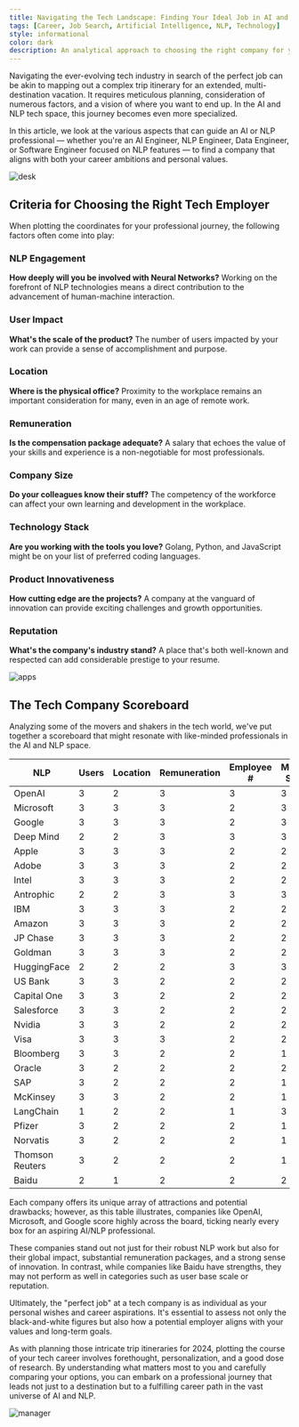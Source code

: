 ```yaml
---
title: Navigating the Tech Landscape: Finding Your Ideal Job in AI and NLP
tags: [Career, Job Search, Artificial Intelligence, NLP, Technology]
style: informational
color: dark
description: An analytical approach to choosing the right company for your tech career.
---
```


Navigating the ever-evolving tech industry in search of the perfect job can be akin to mapping out a complex trip itinerary for an extended, multi-destination vacation. It requires meticulous planning, consideration of numerous factors, and a vision of where you want to end up. In the AI and NLP tech space, this journey becomes even more specialized. 

In this article, we look at the various aspects that can guide an AI or NLP professional — whether you're an AI Engineer, NLP Engineer, Data Engineer, or Software Engineer focused on NLP features — to find a company that aligns with both your career ambitions and personal values.

![desk](https://unsplash.com/photos/cup-of-coffee-near-macbook-pro-DJ7bWa-Gwks)

## Criteria for Choosing the Right Tech Employer

When plotting the coordinates for your professional journey, the following factors often come into play:

### NLP Engagement
**How deeply will you be involved with Neural Networks?** Working on the forefront of NLP technologies means a direct contribution to the advancement of human-machine interaction.

### User Impact
**What's the scale of the product?** The number of users impacted by your work can provide a sense of accomplishment and purpose.

### Location
**Where is the physical office?** Proximity to the workplace remains an important consideration for many, even in an age of remote work.

### Remuneration
**Is the compensation package adequate?** A salary that echoes the value of your skills and experience is a non-negotiable for most professionals.

### Company Size
**Do your colleagues know their stuff?** The competency of the workforce can affect your own learning and development in the workplace.

### Technology Stack
**Are you working with the tools you love?** Golang, Python, and JavaScript might be on your list of preferred coding languages.

### Product Innovativeness
**How cutting edge are the projects?** A company at the vanguard of innovation can provide exciting challenges and growth opportunities.

### Reputation
**What's the company's industry stand?** A place that's both well-known and respected can add considerable prestige to your resume.

![apps](https://unsplash.com/photos/space-gray-iphone-x-9e9PD9blAto)

## The Tech Company Scoreboard

Analyzing some of the movers and shakers in the tech world, we've put together a scoreboard that might resonate with like-minded professionals in the AI and NLP space.

| NLP             | Users | Location | Remuneration | Employee # | Modern Stack | Product Innovation | Reputation | Score |
| --------------- | ----- | -------- | ------------ | ---------- | ------------ | ------------------ | ---------- | ----- |
| OpenAI          | 3     | 2        | 3            | 3          | 3            | 3                  | 3          | 20    |
| Microsoft       | 3     | 3        | 3            | 2          | 3            | 3                  | 3          | 20    |
| Google          | 3     | 3        | 3            | 2          | 3            | 3                  | 3          | 20    |
| Deep Mind       | 2     | 2        | 3            | 3          | 3            | 3                  | 3          | 19    |
| Apple           | 3     | 3        | 3            | 2          | 2            | 3                  | 3          | 19    |
| Adobe           | 3     | 3        | 3            | 2          | 2            | 3                  | 3          | 19    |
| Intel           | 3     | 3        | 3            | 2          | 2            | 3                  | 3          | 19    |
| Antrophic       | 2     | 2        | 3            | 3          | 3            | 3                  | 2          | 18    |
| IBM             | 3     | 3        | 3            | 2          | 2            | 2                  | 3          | 18    |
| Amazon          | 3     | 3        | 3            | 2          | 2            | 2                  | 3          | 18    |
| JP Chase        | 3     | 3        | 3            | 2          | 2            | 2                  | 3          | 18    |
| Goldman         | 3     | 3        | 3            | 2          | 2            | 2                  | 3          | 18    |
| HuggingFace     | 2     | 2        | 2            | 3          | 3            | 3                  | 2          | 17    |
| US Bank         | 3     | 3        | 2            | 2          | 2            | 2                  | 3          | 17    |
| Capital One     | 3     | 3        | 2            | 2          | 2            | 2                  | 3          | 17    |
| Salesforce      | 3     | 3        | 2            | 2          | 2            | 2                  | 2          | 16    |
| Nvidia          | 3     | 3        | 2            | 2          | 2            | 2                  | 2          | 16    |
| Visa            | 3     | 3        | 3            | 2          | 2            | 1                  | 2          | 16    |
| Bloomberg       | 3     | 3        | 2            | 2          | 1            | 2                  | 2          | 15    |
| Oracle          | 3     | 2        | 2            | 2          | 2            | 2                  | 2          | 15    |
| SAP             | 3     | 2        | 2            | 2          | 1            | 2                  | 2          | 14    |
| McKinsey        | 3     | 3        | 2            | 2          | 1            | 2                  | 1          | 14    |
| LangChain       | 1     | 2        | 2            | 1          | 3            | 3                  | 1          | 13    |
| Pfizer          | 3     | 2        | 2            | 2          | 1            | 1                  | 2          | 13    |
| Norvatis        | 3     | 2        | 2            | 2          | 1            | 1                  | 2          | 13    |
| Thomson Reuters | 3     | 2        | 2            | 2          | 1            | 1                  | 2          | 13    |
| Baidu           | 2     | 1        | 2            | 2          | 2            | 2                  | 1          | 12    |

Each company offers its unique array of attractions and potential drawbacks; however, as this table illustrates, companies like OpenAI, Microsoft, and Google score highly across the board, ticking nearly every box for an aspiring AI/NLP professional.

These companies stand out not just for their robust NLP work but also for their global impact, substantial remuneration packages, and a strong sense of innovation. In contrast, while companies like Baidu have strengths, they may not perform as well in categories such as user base scale or reputation.

Ultimately, the "perfect job" at a tech company is as individual as your personal wishes and career aspirations. It's essential to assess not only the black-and-white figures but also how a potential employer aligns with your values and long-term goals.

As with planning those intricate trip itineraries for 2024, plotting the course of your tech career involves forethought, personalization, and a good dose of research. By understanding what matters most to you and carefully comparing your options, you can embark on a professional journey that leads not just to a destination but to a fulfilling career path in the vast universe of AI and NLP.

![manager](https://plus.unsplash.com/premium_photo-1661353269041-89cec053dbd5?q=80&w=1738&auto=format&fit=crop&ixlib=rb-4.0.3&ixid=M3wxMjA3fDB8MHxwaG90by1wYWdlfHx8fGVufDB8fHx8fA%3D%3D)